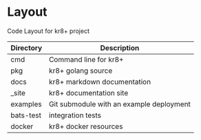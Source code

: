 # Layout

Code Layout for kr8+ project 

| Directory | Description                              |
| --------- | ---------------------------------------- |
| cmd       | Command line for kr8+                    |
| pkg       | kr8+ golang source                       |
| docs      | kr8+ markdown documentation              |
| _site     | kr8+ documentation site                  |
| examples  | Git submodule with an example deployment |
| bats-test | integration tests                        |
| docker    | kr8+ docker resources                    |
